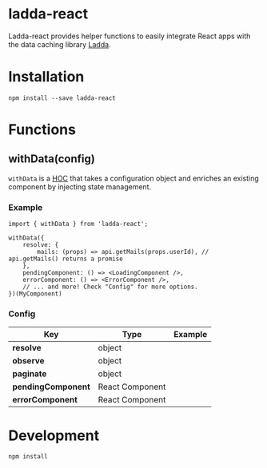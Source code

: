 # ladda-react

Ladda-react provides helper functions to easily integrate React apps with the data caching library [Ladda](https://github.com/ladda-js/ladda).

# Installation

    npm install --save ladda-react

# Functions

## withData(config)

`withData` is a [HOC](https://reactjs.org/docs/higher-order-components.html) that takes a configuration object and enriches an existing component by injecting state management.

### Example

    import { withData } from 'ladda-react';
    
    withData({
        resolve: {
            mails: (props) => api.getMails(props.userId), // api.getMails() returns a promise
        },
        pendingComponent: () => <LoadingComponent />,
        errorComponent: () => <ErrorComponent />,
        // ... and more! Check "Config" for more options.
    })(MyComponent)

### Config

| Key                  | Type            | Example |
| -------------------- | --------------- | ------- |
| **resolve**          | object          |         |
| **observe**          | object          |         |
| **paginate**         | object          |         |
| **pendingComponent** | React Component |         |
| **errorComponent**   | React Component |         |


# Development

    npm install
